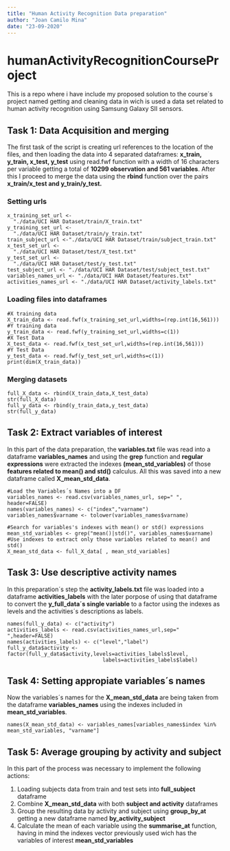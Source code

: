 ```yaml
---
title: "Human Activity Recognition Data preparation"
author: "Joan Camilo Mina"
date: "23-09-2020"
---
```

# humanActivityRecognitionCourseProject

This is a repo where i have include my proposed solution to the course´s project named getting and cleaning data in wich is used a data set related to human activity recognition using Samsung Galaxy SII sensors.

## Task 1: Data Acquisition and merging

The first task of the script is creating url references to the location of the files, and then loading the data into 4 separated dataframes: **x_train, y_train, x_test, y_test** using read.fwf function with a width of 16 characters per variable getting a total of **10299 observation and 561 variables**. After this I proceed to merge the data using the **rbind** function over the pairs **x_train/x_test and y_train/y_test.**

### Setting urls
```{r}
x_training_set_url <- 
  "./data/UCI HAR Dataset/train/X_train.txt"
y_training_set_url <- 
  "./data/UCI HAR Dataset/train/y_train.txt"
train_subject_url <-"./data/UCI HAR Dataset/train/subject_train.txt"
x_test_set_url <-
  "./data/UCI HAR Dataset/test/X_test.txt"
y_test_set_url <-
  "./data/UCI HAR Dataset/test/y_test.txt"
test_subject_url <- "./data/UCI HAR Dataset/test/subject_test.txt"
variables_names_url <- "./data/UCI HAR Dataset/features.txt"
activities_names_url <- "./data/UCI HAR Dataset/activity_labels.txt"
```
### Loading files into dataframes
```{r}
#X training data
X_train_data <- read.fwf(x_training_set_url,widths=(rep.int(16,561)))
#Y training data
y_train_data <- read.fwf(y_training_set_url,widths=c(1))
#X Test Data
X_test_data <- read.fwf(x_test_set_url,widths=(rep.int(16,561)))
#Y Test Data
y_test_data <- read.fwf(y_test_set_url,widths=c(1))
print(dim(X_train_data))
```

### Merging datasets
```{r}
full_X_data <- rbind(X_train_data,X_test_data)
str(full_X_data)
full_y_data <- rbind(y_train_data,y_test_data)
str(full_y_data)
```

## Task 2: Extract variables of interest
In this part of the data preparation, the **variables.txt** file was read into a dataframe **variables_names**
and using the **grep** function and **regular expressions** were extracted the indexes **(mean_std_variables)** of 
those **features related to mean() and std()** calculus. All this was saved into a new 
dataframe called **X_mean_std_data**.

```{r}
#Load the Variables´s Names into a DF
variables_names <- read.csv(variables_names_url, sep=" ", header=FALSE)
names(variables_names) <- c("index","varname")
variables_names$varname <- tolower(variables_names$varname)
```
```{r}
#Search for variables's indexes with mean() or std() expressions 
mean_std_variables <- grep("mean()|std()", variables_names$varname)
#Use indexes to extract only those variables related to mean() and std()
X_mean_std_data <- full_X_data[ , mean_std_variables] 
```

## Task 3: Use descriptive activity names
In this preparation´s step the **activity_labels.txt** file was loaded into a dataframe **activities_labels** with the later
porpose of using that dataframe to convert the **y_full_data´s single variable** to a
factor using the indexes as levels and the activities´s descriptions as labels.

```{r}
names(full_y_data) <- c("activity")
activities_labels <- read.csv(activities_names_url,sep=" ",header=FALSE)
names(activities_labels) <- c("level","label")
full_y_data$activity <- factor(full_y_data$activity,levels=activities_labels$level,
                               labels=activities_labels$label)
```

## Task 4: Setting appropiate variables´s names
Now the variables´s names for the **X_mean_std_data** are being taken from the dataframe **variables_names** using the indexes included in **mean_std_variables**. 
```{r}
names(X_mean_std_data) <- variables_names[variables_names$index %in% mean_std_variables, "varname"]
```

## Task 5: Average grouping by activity and subject
In this part of the process was necessary to implement the following actions:

1. Loading subjects data from train and test sets into **full_subject** dataframe
2. Combine **X_mean_std_data** with both **subject and activity** dataframes
3. Group the resulting data by activity and subject using **group_by_at** getting a new 
dataframe named **by_activity_subject**
4. Calculate the mean of each variable using the **summarise_at** function, having in mind the indexes 
vector previously used wich has the variables of interest **mean_std_variables**

